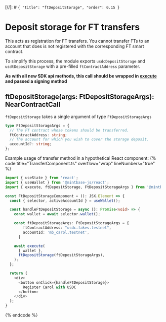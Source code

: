 [//]: # `{ "title": "ftDepositStorage", "order": 0.15 }`

# Deposit storage for FT transfers

This acts as registration for FT transfers. You cannot transfer FTs to an account that does is not registered with the corresponding FT smart contract.

To simplify this process, the module exports `usdcDepositStorage` and `usdtDepositStorage` with a pre-filled `ftContractAddress` parameter.

**As with all new SDK api methods, this call should be wrapped in [execute](../#execute) and passed a signing method**

## ftDepositStorage(args: FtDepositStorageArgs): NearContractCall

`ftDepositStorage` takes a single argument of type `FtDepositStorageArgs`

```typescript
type FtDepositStorageArgs = {
  // The FT contract whose tokens should be transferred.
  ftContractAddress: string;
  // The account for which you wish to cover the storage deposit.
  accountId?: string;
};
```

Example usage of transfer method in a hypothetical React component:
{% code title="TransferComponent.ts" overflow="wrap" lineNumbers="true" %}

```typescript
import { useState } from 'react';
import { useWallet } from '@mintbase-js/react';
import { execute, ftDepositStorage, FtDepositStorageArgs } from '@mintbase-js/sdk';

const FtDepositStorageComponent = (): JSX.Element => {
  const { selector, activeAccountId } = useWallet();

  const handleFtDepositStorage = async (): Promise<void> => {
    const wallet = await selector.wallet();

    const ftDepositStorageArgs: FtDepositStorageArgs = {
        ftContractAddress: "usdc.fakes.testnet",
        accountId: 'mb_carol.testnet',
      }

    await execute(
      { wallet },
      ftDepositStorage(ftDepositStorageArgs),
    );
  };

  return (
    <div>
      <button onClick={handleFtDepositStorage}>
        Register Carol with USDC
      </button>
    </div>
  );
}

```
{% endcode %}
